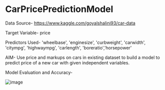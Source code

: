 # CarPricePredictionModel

Data Source- https://www.kaggle.com/goyalshalini93/car-data

Target Variable- price

Predictors Used- 'wheelbase', 'enginesize', 'curbweight', 'carwidth', 'citympg', 'highwaympg', 'carlength', 'boreratio','horsepower'

AIM- Use price and markups on cars in existing dataset to build a model to predict price of a new car with given independent variables. 

Model Evaluation and Accuracy-

![image](https://user-images.githubusercontent.com/61866486/152696648-ddc6053c-b471-4880-8221-940b7b23f796.png)


